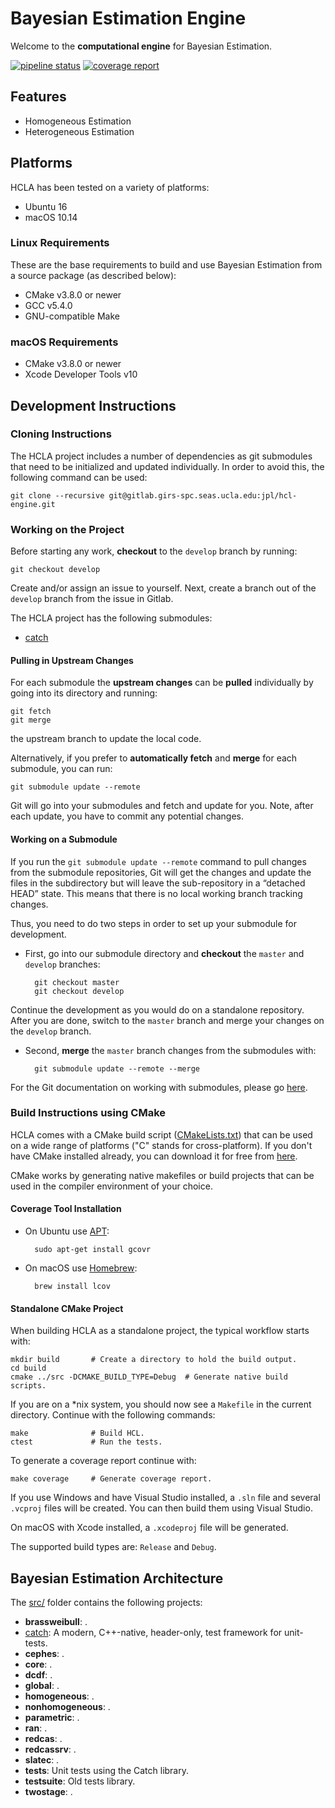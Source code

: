 # Bayesian Estimation Engine #

Welcome to the **computational engine** for Bayesian Estimation.

[![pipeline status](https://gitlab.girs-spc.seas.ucla.edu/jpl/bayesian-estimation-engine/badges/develop/pipeline.svg)](https://gitlab.girs-spc.seas.ucla.edu/jpl/bayesian-estimation-engine/commits/develop)
[![coverage report](https://gitlab.girs-spc.seas.ucla.edu/jpl/bayesian-estimation-engine/badges/develop/coverage.svg)](https://gitlab.girs-spc.seas.ucla.edu/jpl/bayesian-estimation-engine/index.html)


## Features ##

  * Homogeneous Estimation
  * Heterogeneous Estimation

## Platforms ##

HCLA has been tested on a variety of platforms:

  * Ubuntu 16
  * macOS 10.14

### Linux Requirements ###

These are the base requirements to build and use Bayesian Estimation from a source package (as described below):

  * CMake v3.8.0 or newer
  * GCC v5.4.0
  * GNU-compatible Make

### macOS Requirements ###

  * CMake v3.8.0 or newer
  * Xcode Developer Tools v10

## Development Instructions ##

### Cloning Instructions ###

The HCLA project includes a number of dependencies as git submodules that need to be initialized and updated individually.
In order to avoid this, the following command can be used:

    git clone --recursive git@gitlab.girs-spc.seas.ucla.edu:jpl/hcl-engine.git

### Working on the Project ###

Before starting any work, __checkout__ to the `develop` branch by running:

    git checkout develop
    
Create and/or assign an issue to yourself. Next, create a branch out of the `develop` branch from the issue in Gitlab.

The HCLA project has the following submodules:
 * [catch](https://github.com/catchorg/Catch2)

#### Pulling in Upstream Changes ####

For each submodule the __upstream changes__ can be __pulled__ individually by going into its directory and running:

    git fetch
    git merge

the upstream branch to update the local code.

Alternatively, if you prefer to __automatically fetch__ and __merge__ for each submodule, you can run:

    git submodule update --remote

Git will go into your submodules and fetch and update for you. Note, after each update, you have to commit any potential changes.

#### Working on a Submodule ####

If you run the `git submodule update --remote` command to pull changes from the submodule repositories, Git will get the changes and update the files in the subdirectory but will leave the sub-repository in a “detached HEAD” state. This means that there is no local working branch tracking changes.

Thus, you need to do two steps in order to set up your submodule for development.

* First, go into our submodule directory and __checkout__ the `master` and `develop` branches:

        git checkout master
        git checkout develop

Continue the development as you would do on a standalone repository. After you are done, switch to the `master` branch and merge your changes on the `develop` branch.

* Second, __merge__ the `master` branch changes from the submodules with:

        git submodule update --remote --merge

For the Git documentation on working with submodules, please go [here](https://git-scm.com/book/en/v2/Git-Tools-Submodules).


### Build Instructions using CMake ###

HCLA comes with a CMake build script ([CMakeLists.txt](src/CMakeLists.txt)) that can be used on a wide range of platforms ("C" stands for cross-platform). If you don't have CMake installed already, you can download it for free from [here](http://www.cmake.org/).

CMake works by generating native makefiles or build projects that can be used in the compiler environment of your choice.

#### Coverage Tool Installation ####

* On Ubuntu use [APT](https://help.ubuntu.com/community/AptGet/Howto):

        sudo apt-get install gcovr

* On macOS use [Homebrew](https://brew.sh):

        brew install lcov

#### Standalone CMake Project ####

When building HCLA as a standalone project, the typical workflow starts with:

    mkdir build       # Create a directory to hold the build output.
    cd build
    cmake ../src -DCMAKE_BUILD_TYPE=Debug  # Generate native build scripts.

If you are on a \*nix system, you should now see a `Makefile` in the current directory. Continue with the following commands:

    make              # Build HCL.
    ctest             # Run the tests.

To generate a coverage report continue with:

    make coverage     # Generate coverage report.

If you use Windows and have Visual Studio installed, a `.sln` file and several `.vcproj` files will be created.  You can then build them using Visual Studio.

On macOS with Xcode installed, a `.xcodeproj` file will be generated.

The supported build types are: `Release` and `Debug`.

## Bayesian Estimation Architecture ##

The [src/](src/) folder contains the following projects:

* __brassweibull__: .
* [catch](https://github.com/catchorg/Catch2): A modern, C++-native, header-only, test framework for unit-tests.
* __cephes__: .
* __core__: .
* __dcdf__: .
* __global__: .
* __homogeneous__: .
* __nonhomogeneous__: .
* __parametric__: .
* __ran__: .
* __redcas__: .
* __redcassrv__: .
* __slatec__: .
* __tests__: Unit tests using the Catch library.
* __testsuite__: Old tests library.
* __twostage__: .
